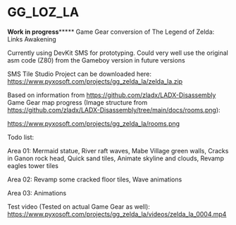 # GG_LOZ_LA
****************Work in progress*********************
Game Gear conversion of The Legend of Zelda: Links Awakening

Currently using DevKit SMS for prototyping. Could very well use the original asm code (Z80) from the Gameboy version in future versions

SMS Tile Studio Project can be downloaded here:
https://www.pyxosoft.com/projects/gg_zelda_la/zelda_la.zip

Based on information from https://github.com/zladx/LADX-Disassembly
Game Gear map progress (Image structure from https://github.com/zladx/LADX-Disassembly/tree/main/docs/rooms.png):

https://www.pyxosoft.com/projects/gg_zelda_la/rooms.png

Todo list:

Area 01:
Mermaid statue, 
River raft waves, 
Mabe Village green walls, 
Cracks in Ganon rock head, 
Quick sand tiles, 
Animate skyline and clouds, 
Revamp eagles tower tiles

Area 02:
Revamp some cracked floor tiles, Wave animations

Area 03:
Animations

Test video (Tested on actual Game Gear as well):
https://www.pyxosoft.com/projects/gg_zelda_la/videos/zelda_la_0004.mp4
